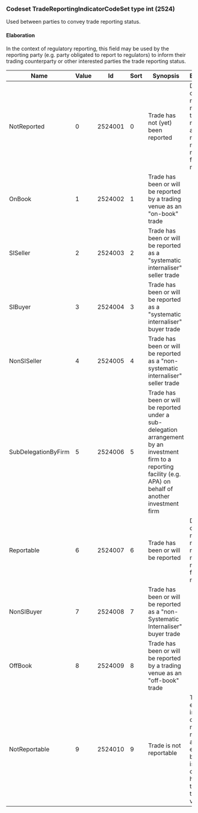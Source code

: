 ### Codeset TradeReportingIndicatorCodeSet type int (2524)

Used between parties to convey trade reporting status.

#### Elaboration

In the context of regulatory reporting, this field may be used by the reporting party (e.g. party obligated to report to regulators) to inform their trading counterparty or other interested parties the trade reporting status.

| Name                | Value | Id      | Sort | Synopsis                                                                                                                               | Elaboration                                                                                                                               |
|---------------------|-------|---------|------|-------------------------------------------------------------------------------------------------------------------------------|-------------------------------------------------------------------------------------------------------------------------------|
| NotReported         | 0     | 2524001 | 0    | Trade has not (yet) been reported                                                                                                                               | Depending on the regulatory regime the trade is reportable and the recipient may be responsible for reporting.                               |
| OnBook              | 1     | 2524002 | 1    | Trade has been or will be reported by a trading venue as an "on-book" trade                                                                                         |                                                                                                                                |
| SISeller            | 2     | 2524003 | 2    | Trade has been or will be reported as a "systematic internaliser" seller trade                                                                                      |                                                                                                                                |
| SIBuyer             | 3     | 2524004 | 3    | Trade has been or will be reported as a "systematic internaliser" buyer trade                                                                                       |                                                                                                                                |
| NonSISeller         | 4     | 2524005 | 4    | Trade has been or will be reported as a "non-systematic internaliser" seller trade                                                                                  |                                                                                                                                |
| SubDelegationByFirm | 5     | 2524006 | 5    | Trade has been or will be reported under a sub-delegation arrangement by an investment firm to a reporting facility (e.g. APA) on behalf of another investment firm |                                                                                                                                |
| Reportable          | 6     | 2524007 | 6    | Trade has been or will be reported                                                                                                                               | Depending on the regulatory regime the recipient is not responsible for reporting.                                                           |
| NonSIBuyer          | 7     | 2524008 | 7    | Trade has been or will be reported as a "non-Systematic Internaliser" buyer trade                                                                                   |                                                                                                                                |
| OffBook             | 8     | 2524009 | 8    | Trade has been or will be reported by a trading venue as an "off-book" trade                                                                                        |                                                                                                                                |
| NotReportable       | 9     | 2524010 | 9    | Trade is not reportable                                                                                                                               | The (non-equity) instrument does not need to be reported by any party, e.g. because it is not deemed to have been traded on a trading venue. |

